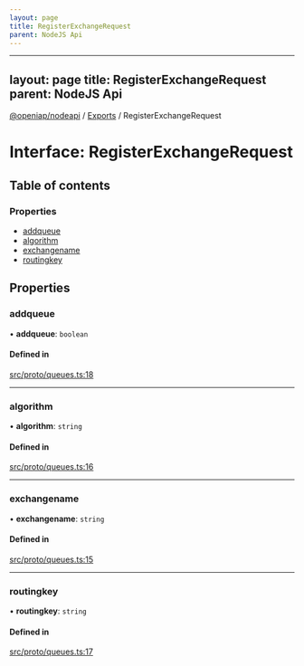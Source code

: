```yaml
---
layout: page
title: RegisterExchangeRequest
parent: NodeJS Api
---
```

---
layout: page
title: RegisterExchangeRequest
parent: NodeJS Api
---
[@openiap/nodeapi](../README.md) / [Exports](../modules.md) / RegisterExchangeRequest

# Interface: RegisterExchangeRequest

## Table of contents

### Properties

- [addqueue](RegisterExchangeRequest.html#addqueue)
- [algorithm](RegisterExchangeRequest.html#algorithm)
- [exchangename](RegisterExchangeRequest.html#exchangename)
- [routingkey](RegisterExchangeRequest.html#routingkey)

## Properties

### addqueue

• **addqueue**: `boolean`

#### Defined in

[src/proto/queues.ts:18](https://github.com/openiap/nodeapi/blob/a6b5438/src/proto/queues.ts#L18)

___

### algorithm

• **algorithm**: `string`

#### Defined in

[src/proto/queues.ts:16](https://github.com/openiap/nodeapi/blob/a6b5438/src/proto/queues.ts#L16)

___

### exchangename

• **exchangename**: `string`

#### Defined in

[src/proto/queues.ts:15](https://github.com/openiap/nodeapi/blob/a6b5438/src/proto/queues.ts#L15)

___

### routingkey

• **routingkey**: `string`

#### Defined in

[src/proto/queues.ts:17](https://github.com/openiap/nodeapi/blob/a6b5438/src/proto/queues.ts#L17)
